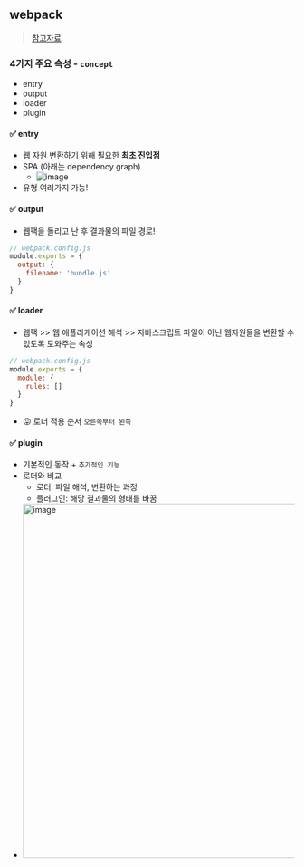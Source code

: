 ## webpack
> [참고자료](https://joshua1988.github.io/webpack-guide/concepts/overview.html#%EC%9B%B9%ED%8C%A9%EC%9D%98-4%EA%B0%80%EC%A7%80-%EC%A3%BC%EC%9A%94-%EC%86%8D%EC%84%B1)

### 4가지 주요 속성 - `concept`
- entry
- output
- loader
- plugin

#### ✅ entry
- 웹 자원 변환하기 위해 필요한 **최초 진입점** 
- SPA (아래는 dependency graph)
  - ![image](https://user-images.githubusercontent.com/61215550/211183315-ea3f1619-e234-4691-91a5-ab1c9ca06e92.png)
- 유형 여러가지 가능!

#### ✅ output
- 웹팩을 돌리고 난 후 결과물의 파일 경로!


```js
// webpack.config.js
module.exports = {
  output: {
    filename: 'bundle.js'
  }
}
```
#### ✅ loader
- 웹팩 >> 웹 애플리케이션 해석 >> 자바스크립트 파일이 아닌 웹자원들을 변환할 수 있도록 도와주는 속성


```js
// webpack.config.js
module.exports = {
  module: {
    rules: []
  }
}
```


- 😛 로더 적용 순서 `오른쪽부터 왼쪽`
#### ✅ plugin
- 기본적인 동작 + `추가적인 기능` 
- 로더와 비교
  - 로더: 파일 해석, 변환하는 과정
  - 플러그인: 해당 결과물의 형태를 바꿈
- <img width="626" alt="image" src="https://user-images.githubusercontent.com/61215550/211183490-a7f8e9b8-1dae-4350-bc65-c515220a6c49.png">
  
